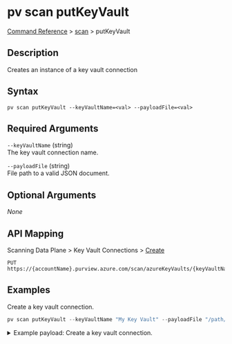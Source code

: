 # pv scan putKeyVault
[Command Reference](../../../README.md#command-reference) > [scan](./main.md) > putKeyVault

## Description
Creates an instance of a key vault connection

## Syntax
```
pv scan putKeyVault --keyVaultName=<val> --payloadFile=<val>
```

## Required Arguments
`--keyVaultName` (string)  
The key vault connection name.

`--payloadFile` (string)  
File path to a valid JSON document.

## Optional Arguments
*None*

## API Mapping
Scanning Data Plane > Key Vault Connections > [Create](https://docs.microsoft.com/en-us/rest/api/purview/scanningdataplane/key-vault-connections/create)
```
PUT https://{accountName}.purview.azure.com/scan/azureKeyVaults/{keyVaultName}
```

## Examples
Create a key vault connection.
```powershell
pv scan putKeyVault --keyVaultName "My Key Vault" --payloadFile "/path/to/file.json"
```
<details><summary>Example payload: Create a key vault connection.</summary>
<p>

```json
{
    "name": "My Key Vault",
    "properties": {
        "baseUrl": "https://mykv-keyvault.vault.azure.net/",
        "description": ""
    }
}
```
</p>
</details>